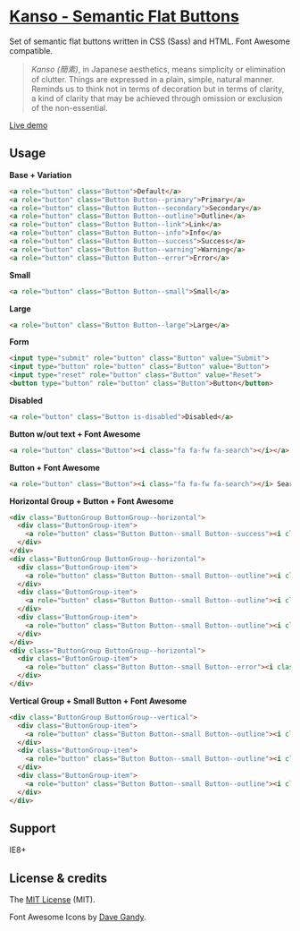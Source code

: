 # [Kanso - Semantic Flat Buttons](http://www.kolszewski.com/kanso)
Set of semantic flat buttons written in CSS (Sass) and HTML. Font Awesome compatible.

> *Kanso (簡素)*, in Japanese aesthetics, means simplicity or elimination of clutter. Things are expressed in a plain, simple, natural manner. Reminds us to think not in terms of decoration but in terms of clarity, a kind of clarity that may be achieved through omission or exclusion of the non-essential.

[Live demo](http://www.kolszewski.com/kanso)

## Usage

**Base + Variation**
```html
<a role="button" class="Button">Default</a>
<a role="button" class="Button Button--primary">Primary</a>
<a role="button" class="Button Button--secondary">Secondary</a>
<a role="button" class="Button Button--outline">Outline</a>
<a role="button" class="Button Button--link">Link</a>
<a role="button" class="Button Button--info">Info</a>
<a role="button" class="Button Button--success">Success</a>
<a role="button" class="Button Button--warning">Warning</a>
<a role="button" class="Button Button--error">Error</a>
```

**Small**
```html
<a role="button" class="Button Button--small">Small</a>
```

**Large**
```html
<a role="button" class="Button Button--large">Large</a>
```

**Form**
```html
<input type="submit" role="button" class="Button" value="Submit">
<input type="button" role="button" class="Button" value="Button">
<input type="reset" role="button" class="Button" value="Reset">
<button type="button" role="button" class="Button">Button</button>
```

**Disabled**
```html
<a role="button" class="Button is-disabled">Disabled</a>
```

**Button w/out text + Font Awesome**
```html
<a role="button" class="Button"><i class="fa fa-fw fa-search"></i></a>
```

**Button + Font Awesome**
```html
<a role="button" class="Button"><i class="fa fa-fw fa-search"></i> Search</a>
```

**Horizontal Group + Button + Font Awesome**
```html
<div class="ButtonGroup ButtonGroup--horizontal">
  <div class="ButtonGroup-item">
    <a role="button" class="Button Button--small Button--success"><i class="fa fa-fw fa-check"></i> New Email</a>
  </div>
</div>
<div class="ButtonGroup ButtonGroup--horizontal">
  <div class="ButtonGroup-item">
    <a role="button" class="Button Button--small Button--outline"><i class="fa fa-fw fa-mail-forward"></i> Forward</a>
  </div>
  <div class="ButtonGroup-item">
    <a role="button" class="Button Button--small Button--outline"><i class="fa fa-fw fa-archive"></i> Archive</a>
  </div>
  <div class="ButtonGroup-item">
    <a role="button" class="Button Button--small Button--outline"><i class="fa fa-fw fa-folder"></i> Move</a>
  </div>
</div>
<div class="ButtonGroup ButtonGroup--horizontal">
  <div class="ButtonGroup-item">
    <a role="button" class="Button Button--small Button--error"><i class="fa fa-fw fa-trash"></i> Delete</a>
  </div>
</div>
```

**Vertical Group + Small Button + Font Awesome**
```html
<div class="ButtonGroup ButtonGroup--vertical">
  <div class="ButtonGroup-item">
    <a role="button" class="Button Button--small Button--outline"><i class="fa fa-fw fa-euro"></i> EUR</a>
  </div>
  <div class="ButtonGroup-item">
    <a role="button" class="Button Button--small Button--outline"><i class="fa fa-fw fa-gbp"></i> GBP</a>
  </div>
  <div class="ButtonGroup-item">
    <a role="button" class="Button Button--small Button--outline"><i class="fa fa-fw fa-dollar"></i> USD</a>
  </div>
</div>
```

## Support
IE8+

## License & credits
The [MIT License](https://github.com/KrisOlszewski/Kanso/blob/master/LICENSE.md) (MIT).

Font Awesome Icons by [Dave Gandy](http://fontawesome.io/).
